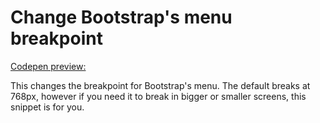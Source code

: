 # Change Bootstrap's menu breakpoint

[Codepen preview:](http://codepen.io/anon/pen/PGBBAy)

This changes the breakpoint for Bootstrap's menu. The default breaks at 768px, however if you need it to break in bigger or smaller screens, this snippet is for you.